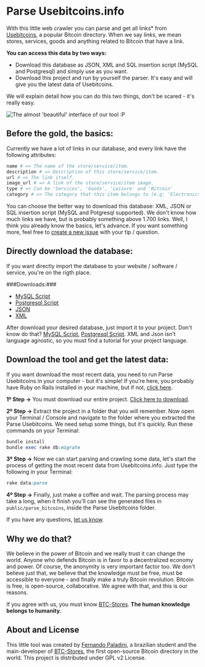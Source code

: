 Parse Usebitcoins.info
=================

With this little web crawler you can parse and get all links* from [Usebitcoins](http://www.usebitcoins.info), a popular Bitcoin directory. When we say _links_, we mean stores, services, goods and anything related to Bitcoin that have a link. 

**You can access this data by two ways:**

* Download this database as JSON, XML and SQL insertion script (MySQL and Postgresql) and simply use as you want.
* Download this project and run by yourself the parser. It's easy and will give you the latest data of Usebitcoins.

We will explain detail how you can do this two things, don't be scared - it's really easy.

![The almost 'beautiful' interface of our tool :P](http://farm4.staticflickr.com/3811/11920259715_374a2e788d_b.jpg)

Before the gold, the basics:
---------------
Currently we have a lot of links in our database, and every link have the following attributes:
```ruby
name # => The name of the store/service/item.
description # => Description of this store/service/item.
url # => The link itself.
image_url # => A link of the store/service/item image.
type # => Can be 'Services', 'Goods', 'Leisure' and 'Bitcoin'
category # => The category that this item belongs to (e.g: 'Electronics', 'Hosting services')
```

You can choose the better way to download this database: XML, JSON or SQL insertion script (MySQL and Potgresql supported). We don't know how much links we have, but is probably something above 1.700 links. Well, I think you already know the basics, let's advance. If you want something more, feel free to [create a new issue](https://github.com/paladini/parse-usebitcoins/issues) with your tip / question. 

Directly download the database:
---------------
If you want directly import the database to your website / software / service, you're on the rigth place. 

###Downloads:###

* [MySQL Script](https://github.com/paladini/parse-usebitcoins/raw/master/public/parse_usebitcoins/data-mysql.sql)
* [Postgresql Script](https://github.com/paladini/parse-usebitcoins/raw/master/public/parse_usebitcoins/data-postgresql.sql)
* [JSON](https://github.com/paladini/parse-usebitcoins/raw/master/public/parse_usebitcoins/data.json)
* [XML](https://github.com/paladini/parse-usebitcoins/raw/master/public/parse_usebitcoins/data.xml)

After download your desired database, just import it to your project. Don't know do that? [MySQL Script](http://dev.mysql.com/doc/refman/5.0/en/mysql-batch-commands.html), [Postgresql Script](http://stackoverflow.com/questions/9736085/run-a-postgresql-sql-file-using-command-line-args). XML and Json isn't language agnostic, so you must find a tutorial for your project language.  

Download the tool and get the latest data:
---------------
If you want download the most recent data, you need to run Parse Usebitcoins in your computer - but it's simple! If you're here, you probably have Ruby on Rails installed in your machine, but if not, [click here](http://rubyonrails.org/download). 

**1º Step ->** You must download our entire project. [Click here to download](https://github.com/paladini/parse-usebitcoins/archive/master.zip).

**2º Step ->** Extract the project in a folder that you will remember. Now open your Terminal / Console and navigate to the folder where you extracted the Parse Usebitcoins. We need setup some things, but it's quickly. Run these commands on your Terminal:
```ruby
bundle install
bundle exec rake db:migrate
```

**3º Step ->** Now we can start parsing and crawling some data, let's start the process of getting the most recent data from Usebitcoins.info. Just type the following in your Terminal:
```ruby 
rake data:parse
```

**4º Step ->** Finally, just make a coffee and wait. The parsing process may take a long, when it finish you'll can see the generated files in `public/parse_bitcoins`, inside the Parse Usebitcoins folder.

If you have any questions, [let us know](https://github.com/paladini/parse-usebitcoins/issues/new).

Why we do that?
---------------
We believe in the power of Bitcoin and we really trust it can change the world. Anyone who defends Bitcoin is in favor to a decentralized economy and power. Of course, the anonymity is very important factor too. We don't believe just that, we believe that the knowledge must be free, must be accessible to everyone - and finally make a truly Bitcoin revolution. Bitcoin is free, is open-source, collaborative. We agree with that, and this is our reasons. 

If you agree with us, you must know [BTC-Stores](http://www.btc-stores.com). **The human knowledge belongs to humanity.**

About and License
---------------
This little tool was created by [Fernando Paladini](http://fpaladini.blogspot.com), a brazilian student and the main-developer of [BTC-Stores](http://www.btc-stores.com), the first open-source Bitcoin directory in the world. This project is distributed under GPL v2 License. 
